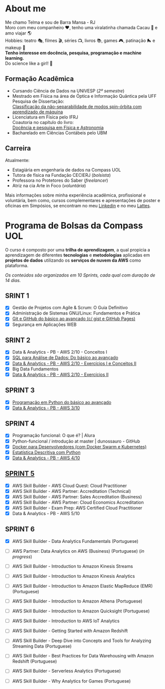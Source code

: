 # About me

Me chamo Telma e sou de Barra Mansa - RJ\
Moro com meu companheiro :hearts:, tenho uma viralatinha chamada Cacau :feet: e amo viajar :earth_americas:\
Hobbies: teatro :performing_arts:, filmes :clapper:, séries :tv:, livros :books:, games :video_game:, patinação :roller_skate: e makeup  :lipstick:\
**Tenho interesse em docência, pesquisa, programação e machine learning.**\
Do science like a girl! :rocket:

## Formação Acadêmica

- Cursando Ciência de Dados na UNIVESP (*2º semestre*)
- Mestrado em Física na área de Óptica e Informação Quântica pela UFF\
  Pesquisa de Dissertação:\
  [Classificação da não-separabilidade de modos
spin-órbita com aprendizado de máquina](https://portal.if.uff.br/posgrad/wp-content/uploads/sites/3/2022/06/Telma-Fatima-Clarita-de-Carvalho_dissertacao.pdf)
- Licenciatura em Física pelo IFRJ\
  Coautoria no capítulo do livro:\
  [Docência e pesquisa em Física e Astronomia](https://drive.google.com/file/d/1ZZbMvo-F6NzBfkBpLWSlOK_pHJh0lReC/view)
- Bacharelado em Ciências Contábeis pelo UBM

## Carreira

Atualmente:
- Estagiária em engenharia de dados na Compass UOL
- Tutora de física na Fundação CECIERJ (*bolsista*)
- Professora no Protetores do Saber (*freelancer*) 
- Atriz na cia Arte in Foco (*voluntária*)

Mais informações sobre minha experiência acadêmica, profissional e voluntária, bem como, cursos complementares e apresentações de poster e oficinas em Simpósios, se encontram no meu [Linkedin](https://www.linkedin.com/in/telma-carvalho-8b659699) e no meu [Lattes](https://wwws.cnpq.br/cvlattesweb/PKG_MENU.menu?f_cod=6A6DD4159A5A1BEA0BCE9B01BDCC99DF#).

# Programa de Bolsas da Compass UOL

O curso é composto por uma **trilha de aprendizagem**, a qual propicia a aprendizagem de  diferentes **tecnologias** e **metodologias** aplicadas em **projetos de dados** utilizando os **serviços de nuvem da AWS** como plataforma. 

*Os conteúdos são organizados em 10 Sprints, cada qual com duração de 14 dias.*

## SRINT 1

- [x] Gestão de Projetos com Agile & Scrum: O Guia Definitivo
- [x] Administração de Sistemas GNU/Linux: Fundamentos e Prática
- [x] [Git e GitHub do básico ao avançado (c/ gist e GitHub Pages)](https://github.com/telmacarvalho/programa_de_bolsas_compass/tree/main/Git)
- [x] Segurança em Aplicações WEB

## SRINT 2

- [x] Data & Analytics - PB - AWS 2/10 - Conceitos I
- [x] [SQL para Análise de Dados: Do básico ao avançado](https://github.com/telmacarvalho/programa_de_bolsas_compass/tree/main/SQL/Exemplos)
- [x] [Data & Analytics - PB - AWS 2/10 - Exercícios I e Conceitos II](https://github.com/telmacarvalho/programa_de_bolsas_compass/tree/main/SQL/Data_%26_Analytics) 
- [x] Big Data Fundamentos 
- [x] [Data & Analytics - PB - AWS 2/10 - Exercícios II](https://github.com/telmacarvalho/programa_de_bolsas_compass/tree/main/SQL/Data_%26_Analytics)

## SPRINT 3 

- [x] [Programação em Python do básico ao avançado](https://github.com/telmacarvalho/programa_de_bolsas_compass/tree/main/Python/Exemplos)
- [x] [Data & Analytics - PB - AWS 3/10](https://github.com/telmacarvalho/programa_de_bolsas_compass/tree/main/Python/Data_%26_Analytics)

## SPRINT 4

- [x] Programação funcional: O que é? | Alura
- [x] Python-funcional / introdução at master | dunossauro - GitHub
- [x] [Docker para Desenvolvedores (com Docker Swarm e Kubernetes)](https://github.com/telmacarvalho/programa_de_bolsas_compass/tree/main/Docker)
- [x] [Estatística Descritiva com Python](https://github.com/telmacarvalho/programa_de_bolsas_compass/tree/main/Python/Exemplos/Estatistica)
- [x] [Data & Analytics - PB - AWS 4/10](https://github.com/telmacarvalho/programa_de_bolsas_compass/tree/main/Python)

## [SPRINT 5](https://github.com/telmacarvalho/programa_de_bolsas_compass/tree/main/Sprint%205)

- [x] AWS Skill Builder - AWS Cloud Quest: Cloud Practitioner
- [x] AWS Skill Builder - AWS Partner: Accreditation (Technical)
- [x] AWS Skill Builder - AWS Partner: Sales Accreditation (Business) 
- [x] AWS Skill Builder - AWS Partner: Cloud Economics Accreditation 
- [x] AWS Skill Builder - Exam Prep: AWS Certified Cloud Practitioner 
- [x] Data & Analytics - PB - AWS 5/10

## SPRINT 6

- [x] AWS Skill Builder - Data Analytics Fundamentals (Portuguese) 
- [ ] AWS Partner: Data Analytics on AWS (Business) (Portuguese) (*in progress*)
- [ ] AWS Skill Builder - Introduction to Amazon Kinesis Streams
- [ ] AWS Skill Builder - Introduction to Amazon Kinesis Analytics
- [ ] AWS Skill Builder - Introduction to Amazon Elastic MapReduce (EMR) (Portuguese)
- [ ] AWS Skill Builder - Introduction to Amazon Athena (Portuguese)
- [ ] AWS Skill Builder - Introduction to Amazon Quicksight (Portuguese)
- [ ] AWS Skill Builder - Introduction to AWS IoT Analytics
- [ ] AWS Skill Builder - Getting Started with Amazon Redshift
- [ ] AWS Skill Builder - Deep Dive into Concepts and Tools for Analyzing Streaming Data (Portuguese)
- [ ] AWS Skill Builder - Best Practices for Data Warehousing with Amazon Redshift (Portuguese)
- [ ] AWS Skill Builder - Serverless Analytics (Portuguese)
- [ ] AWS Skill Builder - Why Analytics for Games (Portuguese)


